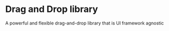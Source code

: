 Drag and Drop library
=======

A powerful and flexible drag-and-drop library that is UI framework agnostic